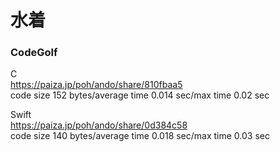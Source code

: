 水着
====
  
### CodeGolf  
  
 
 
C  
https://paiza.jp/poh/ando/share/810fbaa5  
code size 152 bytes/average time 0.014 sec/max time 0.02 sec    
  
Swift    
https://paiza.jp/poh/ando/share/0d384c58  
code size 140 bytes/average time 0.018 sec/max time 0.03 sec  
